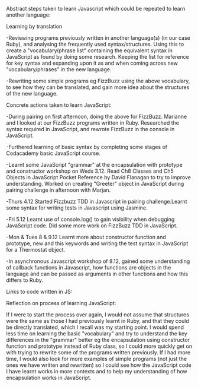Abstract steps taken to learn Javascript which could be repeated to learn another language:

Learning by translation

-Reviewing programs previously written in another language(s) (in our case Ruby), and analysing the frequently used syntax/structures. Using this to create a "vocabulary/phrase list" containing the equivalent syntax in JavaScript as found by doing some research. Keeping the list for reference for key syntax and expanding upon it as and when coming across new "vocabulary/phrases" in the new language.

-Rewriting some simple programs eg FizzBuzz using the above vocabulary, to see how they can be translated, and gain more idea about the structures of the new language.


Concrete actions taken to learn JavaScript:

-During pairing on first afternoon, doing the above for FizzBuzz. Marianne and I looked at our FizzBuzz programs written in Ruby. Researched the syntax required in JavaScript, and rewrote FizzBuzz in the console in JavaScript.

-Furthered learning of basic syntax by completing some stages of Codacademy basic JavaScript course.

-Learnt some JavaScript "grammar" at the encapsulation with prototype and constructor workshop on Weds 3.12. Read Ch8 Classes and Ch5 Objects in JavaScript Pocket Reference by David Flanagan to try to improve understanding. Worked on creating "Greeter" object in JavaScript during pairing challenge in afternoon with Marjan.

-Thurs 4.12 Started Fizzbuzz TDD in Javascript in pairing challenge.Learnt some syntax for writing tests in Javascript using Jasmine.

-Fri 5.12 Learnt use of console.log() to gain visibility when debugging JavaScript code. Did some more work on FizzBuzz TDD in JavaScript.

-Mon & Tues 8 & 9.12 Learnt more about constructor function and prototype, new and this keywords and writing the test syntax in JavaScript for a Thermostat object.

-In asynchronous Javascript workshop of 8.12, gained some understanding of callback functions in Javascript, how functions are objects in the language and can be passed as arguments in other functions and how this differs to Ruby.

Links to code written in JS:



Reflection on process of learning JavaScript:

If I were to start the process over again, I would not assume that structures were the same as those I had previously learnt in Ruby, and that they could be directly translated, which I recall was my starting point. I would spend less time on learning the basic "vocabulary" and try to understand the key differences in the "grammar" better eg the encapsulation using constructor function and prototype instead of Ruby class, so I could more quickly get on with trying to rewrite some of the programs written previously. If I had more time, I would also look for more examples of simple programs (not just the ones we have written and rewritten) so I could see how the JavaScript code I have learnt works in more contexts and to help my understanding of how encapsulation works in JavaScript.



















